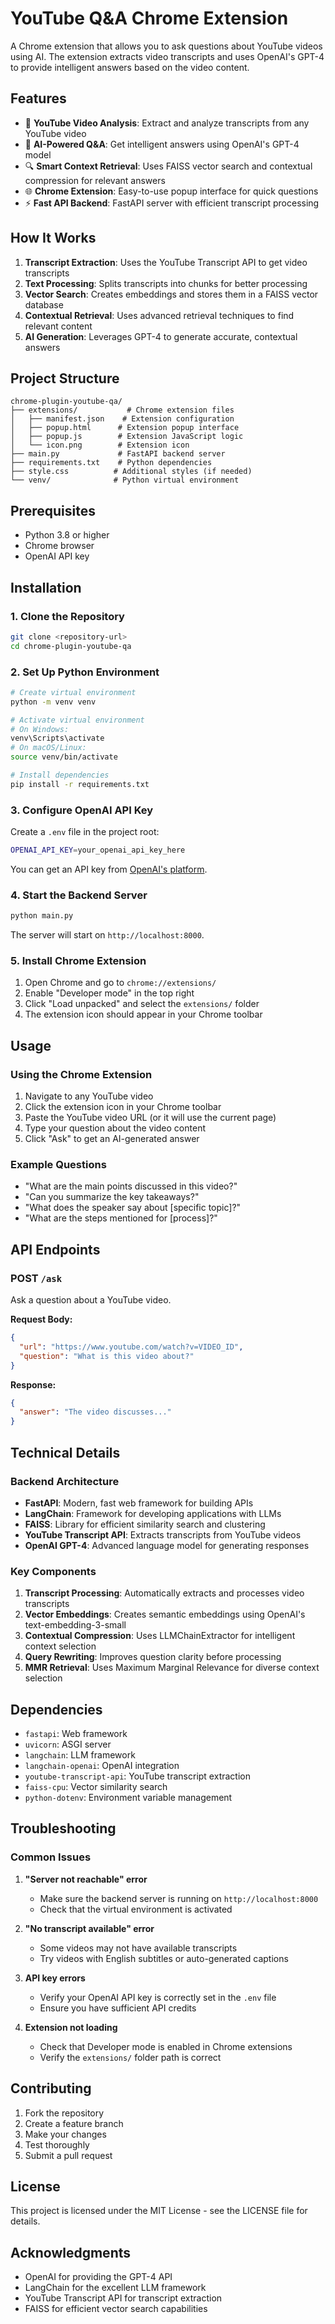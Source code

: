 # YouTube Q&A Chrome Extension

A Chrome extension that allows you to ask questions about YouTube videos using AI. The extension extracts video transcripts and uses OpenAI's GPT-4 to provide intelligent answers based on the video content.

## Features

- 🎥 **YouTube Video Analysis**: Extract and analyze transcripts from any YouTube video
- 🤖 **AI-Powered Q&A**: Get intelligent answers using OpenAI's GPT-4 model
- 🔍 **Smart Context Retrieval**: Uses FAISS vector search and contextual compression for relevant answers
- 🌐 **Chrome Extension**: Easy-to-use popup interface for quick questions
- ⚡ **Fast API Backend**: FastAPI server with efficient transcript processing

## How It Works

1. **Transcript Extraction**: Uses the YouTube Transcript API to get video transcripts
2. **Text Processing**: Splits transcripts into chunks for better processing
3. **Vector Search**: Creates embeddings and stores them in a FAISS vector database
4. **Contextual Retrieval**: Uses advanced retrieval techniques to find relevant content
5. **AI Generation**: Leverages GPT-4 to generate accurate, contextual answers

## Project Structure

```
chrome-plugin-youtube-qa/
├── extensions/           # Chrome extension files
│   ├── manifest.json    # Extension configuration
│   ├── popup.html      # Extension popup interface
│   ├── popup.js        # Extension JavaScript logic
│   └── icon.png        # Extension icon
├── main.py             # FastAPI backend server
├── requirements.txt    # Python dependencies
├── style.css          # Additional styles (if needed)
└── venv/              # Python virtual environment
```

## Prerequisites

- Python 3.8 or higher
- Chrome browser
- OpenAI API key

## Installation

### 1. Clone the Repository

```bash
git clone <repository-url>
cd chrome-plugin-youtube-qa
```

### 2. Set Up Python Environment

```bash
# Create virtual environment
python -m venv venv

# Activate virtual environment
# On Windows:
venv\Scripts\activate
# On macOS/Linux:
source venv/bin/activate

# Install dependencies
pip install -r requirements.txt
```

### 3. Configure OpenAI API Key

Create a `.env` file in the project root:

```bash
OPENAI_API_KEY=your_openai_api_key_here
```

You can get an API key from [OpenAI's platform](https://platform.openai.com/api-keys).

### 4. Start the Backend Server

```bash
python main.py
```

The server will start on `http://localhost:8000`.

### 5. Install Chrome Extension

1. Open Chrome and go to `chrome://extensions/`
2. Enable "Developer mode" in the top right
3. Click "Load unpacked" and select the `extensions/` folder
4. The extension icon should appear in your Chrome toolbar

## Usage

### Using the Chrome Extension

1. Navigate to any YouTube video
2. Click the extension icon in your Chrome toolbar
3. Paste the YouTube video URL (or it will use the current page)
4. Type your question about the video content
5. Click "Ask" to get an AI-generated answer

### Example Questions

- "What are the main points discussed in this video?"
- "Can you summarize the key takeaways?"
- "What does the speaker say about [specific topic]?"
- "What are the steps mentioned for [process]?"

## API Endpoints

### POST `/ask`

Ask a question about a YouTube video.

**Request Body:**
```json
{
  "url": "https://www.youtube.com/watch?v=VIDEO_ID",
  "question": "What is this video about?"
}
```

**Response:**
```json
{
  "answer": "The video discusses..."
}
```

## Technical Details

### Backend Architecture

- **FastAPI**: Modern, fast web framework for building APIs
- **LangChain**: Framework for developing applications with LLMs
- **FAISS**: Library for efficient similarity search and clustering
- **YouTube Transcript API**: Extracts transcripts from YouTube videos
- **OpenAI GPT-4**: Advanced language model for generating responses

### Key Components

1. **Transcript Processing**: Automatically extracts and processes video transcripts
2. **Vector Embeddings**: Creates semantic embeddings using OpenAI's text-embedding-3-small
3. **Contextual Compression**: Uses LLMChainExtractor for intelligent context selection
4. **Query Rewriting**: Improves question clarity before processing
5. **MMR Retrieval**: Uses Maximum Marginal Relevance for diverse context selection

## Dependencies

- `fastapi`: Web framework
- `uvicorn`: ASGI server
- `langchain`: LLM framework
- `langchain-openai`: OpenAI integration
- `youtube-transcript-api`: YouTube transcript extraction
- `faiss-cpu`: Vector similarity search
- `python-dotenv`: Environment variable management

## Troubleshooting

### Common Issues

1. **"Server not reachable" error**
   - Make sure the backend server is running on `http://localhost:8000`
   - Check that the virtual environment is activated

2. **"No transcript available" error**
   - Some videos may not have available transcripts
   - Try videos with English subtitles or auto-generated captions

3. **API key errors**
   - Verify your OpenAI API key is correctly set in the `.env` file
   - Ensure you have sufficient API credits

4. **Extension not loading**
   - Check that Developer mode is enabled in Chrome extensions
   - Verify the `extensions/` folder path is correct

## Contributing

1. Fork the repository
2. Create a feature branch
3. Make your changes
4. Test thoroughly
5. Submit a pull request

## License

This project is licensed under the MIT License - see the LICENSE file for details.

## Acknowledgments

- OpenAI for providing the GPT-4 API
- LangChain for the excellent LLM framework
- YouTube Transcript API for transcript extraction
- FAISS for efficient vector search capabilities 